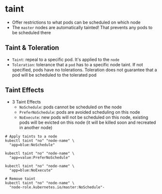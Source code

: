 # taint

- Offer restrictions to what pods can be scheduled on which node
- The `master` nodes are automatically tainted! That prevents any pods to be scheduled there

## Taint & Toleration

- `Taint`: repeal to a specific pod. It's applied to the `node`
- `Toleration`: tolerance that a `pod` has to a specific node taint. If not specified, pods have no tolerations. Toleration does not guarantee that a pod will be scheduled to the tolerated pod

## Taint Effects

- 3 Taint Effects
  - `NoSchedule`: pods cannot be scheduled on the node
  - `PreferNoSchedule`: pods are avoided scheduling on this node
  - `NoExecute`: new pods will not be scheduled on this node, existing pods will be evicted on this node (it will be killed soon and recreated in another node)

```shell
# Apply taints to a node
kubectl taint "no" "node-name" \
  "app=blue:NoSchedule"

kubectl taint "no" "node-name" \
  "app=value:PreferNoSchedule"

kubectl taint "no" "node-name" \
  "app=blue:NoExecute"

# Remove taint
kubectl taint "no" "node-name" \
  "node-role.kubernetes.io/master:NoSchedule"-
```

